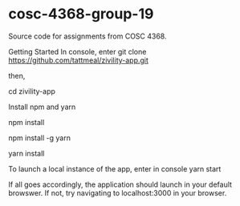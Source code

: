 # cosc-4368-group-19
Source code for assignments from COSC 4368.

Getting Started
In console, enter
git clone https://github.com/tattmeal/zivility-app.git

then,

cd zivility-app

Install npm and yarn

npm install

npm install -g yarn

yarn install

To launch a local instance of the app, enter in console yarn start

If all goes accordingly, the application should launch in your default browswer. If not, try navigating to localhost:3000 in your browser.

